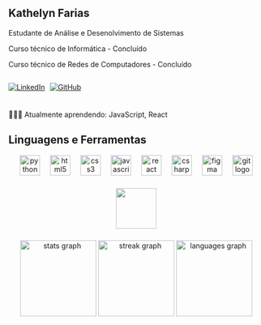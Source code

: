 <h2 align="left">Kathelyn Farias</h2>
<p align="left">Estudante de Análise e Desenolvimento de Sistemas</p>
<p align="left">Curso técnico de Informática - Concluído</p>
<p align="left">Curso técnico de Redes de Computadores - Concluído</p>

<div style="display: flex; gap: 10px;">

[![LinkedIn](https://img.shields.io/badge/LinkedIn-0077B5?style=for-the-badge&logo=linkedin&logoColor=white)](https:/www.linkedin.com/in/kathelyn-farias/)

[![GitHub](https://img.shields.io/badge/GitHub-100000?style=for-the-badge&logo=github&logoColor=white)](https://github.com/Kathelyn-Farias)
</div>

###

<p align="left">👩‍💻📝 Atualmente aprendendo: JavaScript, React</p>

###

<h2 align="left">Linguagens e Ferramentas</h2>

<div align="center">
  <img src="https://cdn.jsdelivr.net/gh/devicons/devicon/icons/python/python-original.svg" height="40" alt="python logo"  />
  <img width="12" />
  <img src="https://cdn.jsdelivr.net/gh/devicons/devicon/icons/html5/html5-original.svg" height="40" alt="html5 logo"  />
  <img width="12" />
  <img src="https://cdn.jsdelivr.net/gh/devicons/devicon/icons/css3/css3-original.svg" height="40" alt="css3 logo"  />
  <img width="12" />
  <img src="https://cdn.jsdelivr.net/gh/devicons/devicon/icons/javascript/javascript-original.svg" height="40" alt="javascript logo"  />
  <img width="12" />
  <img src="https://cdn.jsdelivr.net/gh/devicons/devicon/icons/react/react-original.svg" height="40" alt="react logo"  />
  <img width="12" />
  <img src="https://cdn.jsdelivr.net/gh/devicons/devicon/icons/csharp/csharp-original.svg" height="40" alt="csharp logo"  />
  <img width="12" />
  <img src="https://cdn.jsdelivr.net/gh/devicons/devicon/icons/figma/figma-original.svg" height="40" alt="figma logo"  />
  <img width="12" />
  <img src="https://cdn.jsdelivr.net/gh/devicons/devicon/icons/git/git-original.svg" height="40" alt="git logo"  />
</div>

###

<div align="center">
  <img height="80" src="https://media.tenor.com/5ry-200hErMAAAAM/hacker-hacker-man.gif"  />
</div>

###

<div align="center">
  <img src="https://github-readme-stats.vercel.app/api?username=Kathelyn-Farias&hide_title=false&hide_rank=false&show_icons=true&include_all_commits=true&count_private=true&disable_animations=false&theme=nightowl&locale=pt-br&hide_border=false&order=1" height="150" alt="stats graph"  />
  <img src="https://streak-stats.demolab.com?user=Kathelyn-Farias&locale=pt-br&mode=daily&theme=nightowl&hide_border=false&border_radius=5&order=3" height="150" alt="streak graph"  />
  <img src="https://github-readme-stats.vercel.app/api/top-langs?username=Kathelyn-Farias&locale=pt-br&hide_title=false&layout=compact&card_width=320&langs_count=5&theme=nightowl&hide_border=false&order=2" height="150" alt="languages graph"  />
</div>

###

